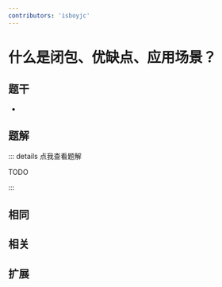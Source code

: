 ```yaml
---
contributors: 'isboyjc'
---
```


# 什么是闭包、优缺点、应用场景？


## 题干

- 



## 题解

::: details 点我查看题解

  TODO

:::



## 相同


## 相关


## 扩展

